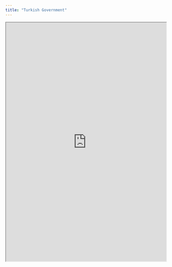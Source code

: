 ```yaml
---
title: "Turkish Government"
---
```




<iframe height="750" width="100%" src="https://ewelton.github.io/ktest/wiki.html#Turkish%20Government"></iframe>
